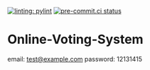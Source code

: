 [![linting: pylint](https://img.shields.io/badge/linting-pylint-yellowgreen)](https://github.com/pylint-dev/pylint)
[![pre-commit.ci status](https://results.pre-commit.ci/badge/github/Se7enseads/Online-Voting-System/main.svg?badge_token=8O8jnIpyQp-M73WCjNi1fw)](https://results.pre-commit.ci/latest/github/Se7enseads/Online-Voting-System/main?badge_token=8O8jnIpyQp-M73WCjNi1fw)

# Online-Voting-System

email: test@example.com
password: 12131415
